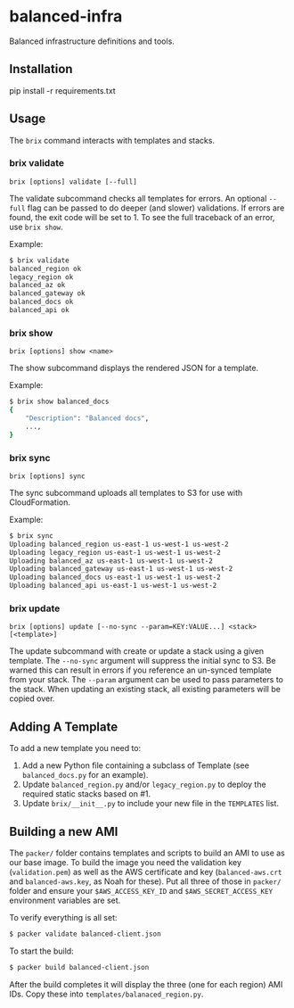 # balanced-infra

Balanced infrastructure definitions and tools.

## Installation

pip install -r requirements.txt

## Usage

The `brix` command interacts with templates and stacks.

### brix validate

`brix [options] validate [--full]`

The validate subcommand checks all templates for errors. An optional `--full`
flag can be passed to do deeper (and slower) validations. If errors are found,
the exit code will be set to 1. To see the full traceback of an error, use
`brix show`.

Example:

```bash
$ brix validate
balanced_region ok
legacy_region ok
balanced_az ok
balanced_gateway ok
balanced_docs ok
balanced_api ok
```

### brix show

`brix [options] show <name>`

The show subcommand displays the rendered JSON for a template.

Example:

```bash
$ brix show balanced_docs
{
    "Description": "Balanced docs",
    ...,
}
```

### brix sync

`brix [options] sync`

The sync subcommand uploads all templates to S3 for use with CloudFormation.

Example:

```bash
$ brix sync
Uploading balanced_region us-east-1 us-west-1 us-west-2
Uploading legacy_region us-east-1 us-west-1 us-west-2
Uploading balanced_az us-east-1 us-west-1 us-west-2
Uploading balanced_gateway us-east-1 us-west-1 us-west-2
Uploading balanced_docs us-east-1 us-west-1 us-west-2
Uploading balanced_api us-east-1 us-west-1 us-west-2
```

### brix update

`brix [options] update [--no-sync --param=KEY:VALUE...] <stack> [<template>]`

The update subcommand with create or update a stack using a given template. The
`--no-sync` argument will suppress the initial sync to S3. Be warned this can
result in errors if you reference an un-synced template from your stack. The
`--param` argument can be used to pass parameters to the stack. When updating an
existing stack, all existing parameters will be copied over.

## Adding A Template

To add a new template you need to:

1. Add a new Python file containing a subclass of Template (see `balanced_docs.py` for an example).
2. Update `balanced_region.py` and/or `legacy_region.py` to deploy the required static stacks based on #1.
3. Update `brix/__init__.py` to include your new file in the `TEMPLATES` list.

## Building a new AMI

The `packer/` folder contains templates and scripts to build an AMI to use as
our base image. To build the image you need the validation key (`validation.pem`)
as well as the AWS certificate and key (`balanced-aws.crt` and `balanced-aws.key`,
as Noah for these). Put all three of those in `packer/` folder and ensure your
`$AWS_ACCESS_KEY_ID` and `$AWS_SECRET_ACCESS_KEY` environment variables are set.

To verify everything is all set:

```bash
$ packer validate balanced-client.json
```

To start the build:

```bash
$ packer build balanced-client.json
```

After the build completes it will display the three (one for each region) AMI IDs.
Copy these into `templates/balanaced_region.py`.

